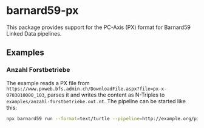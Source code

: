 # barnard59-px

This package provides support for the PC-Axis (PX) format for Barnard59 Linked Data pipelines.


## Examples

### Anzahl Forstbetriebe

The example reads a PX file from `https://www.pxweb.bfs.admin.ch/DownloadFile.aspx?file=px-x-0703010000_103`, parses it and writes the content as N-Triples to `examples/anzahl-forstbetriebe.out.nt`.
The pipeline can be started like this:

```bash
npx barnard59 run --format=text/turtle --pipeline=http://example.org/pipeline/pipeline --verbose examples/anzahl-forstbetriebe.ttl
```
